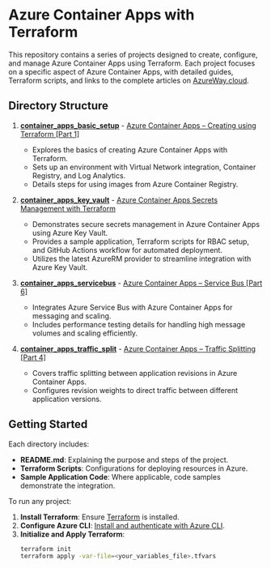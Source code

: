 
# Azure Container Apps with Terraform

This repository contains a series of projects designed to create, configure, and manage Azure Container Apps using Terraform. Each project focuses on a specific aspect of Azure Container Apps, with detailed guides, Terraform scripts, and links to the complete articles on [AzureWay.cloud](https://azureway.cloud).

## Directory Structure

1. **[container_apps_basic_setup](./container_apps_basic_setup)** - [Azure Container Apps – Creating using Terraform [Part 1]](https://azureway.cloud/azure-container-apps-creating-using-terraform-part-1/)
   - Explores the basics of creating Azure Container Apps with Terraform.
   - Sets up an environment with Virtual Network integration, Container Registry, and Log Analytics.
   - Details steps for using images from Azure Container Registry.

2. **[container_apps_key_vault](./container_apps_key_vault)** - [Azure Container Apps Secrets Management with Terraform](https://azureway.cloud/azure-container-apps-secrets-by-terraform-part-7/)
   - Demonstrates secure secrets management in Azure Container Apps using Azure Key Vault.
   - Provides a sample application, Terraform scripts for RBAC setup, and GitHub Actions workflow for automated deployment.
   - Utilizes the latest AzureRM provider to streamline integration with Azure Key Vault.

3. **[container_apps_servicebus](./container_apps_servicebus)** - [Azure Container Apps – Service Bus [Part 6]](https://azureway.cloud/azure-container-apps-service-bus-part-6/)
   - Integrates Azure Service Bus with Azure Container Apps for messaging and scaling.
   - Includes performance testing details for handling high message volumes and scaling efficiently.

4. **[container_apps_traffic_split](./container_apps_traffic_split)** - [Azure Container Apps – Traffic Splitting [Part 4]](https://azureway.cloud/azure-container-apps-traffic-splitting-part-4/)
   - Covers traffic splitting between application revisions in Azure Container Apps.
   - Configures revision weights to direct traffic between different application versions.

## Getting Started

Each directory includes:
- **README.md**: Explaining the purpose and steps of the project.
- **Terraform Scripts**: Configurations for deploying resources in Azure.
- **Sample Application Code**: Where applicable, code samples demonstrate the integration.

To run any project:
1. **Install Terraform**: Ensure [Terraform](https://www.terraform.io/downloads) is installed.
2. **Configure Azure CLI**: [Install and authenticate with Azure CLI](https://learn.microsoft.com/en-us/cli/azure/install-azure-cli).
3. **Initialize and Apply Terraform**:
   ```bash
   terraform init
   terraform apply -var-file=<your_variables_file>.tfvars
   ```
